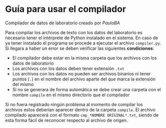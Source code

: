 # Guía para usar el compilador

Compilador de datos de laboratorio creado por *PauloBA*

Para compilar los archivos de texto con los datos del laboratorio es necesario tener el intérprete de Python instalado en el sistema. En caso de ya tener instalado el programa se procede a ejecutar el archivo `compiler.py`. Si llegara a haber un error se deben verificar las siguientes **condiciones**:

- El compilador debe estar en la misma carpeta que los archivos con los datos de laboratorio
- Los archivos con los datos deben tener extensión `.txt`
- Los archivos con los datos no pueden ser archivos binarios ni tener puntos (`.`) en el nombre del archivo aparte del que marca la extensión del mismo
- Si no se generara de forma automática se debe crear una carpeta con el nombre `compile` en el mismo directorio que el compilador

Si no fuera registrado ningún problema al momento de compilar los archivos estos deberían aparecer dentro de la carpeta `compile`. El archivo compilado aparecerá con el formato `cmp_*NOMBRE ORIGINAL*.txt`, siendo de esta forma fácil de reconocer respecto al archivo de origen.
